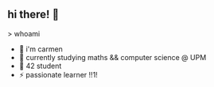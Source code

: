 ## hi there! 👋

\> whoami
- 🚀 i'm carmen
- 🔭 currently studying maths && computer science @ UPM
- 🌱 42 student
- ⚡ passionate learner !!1!
